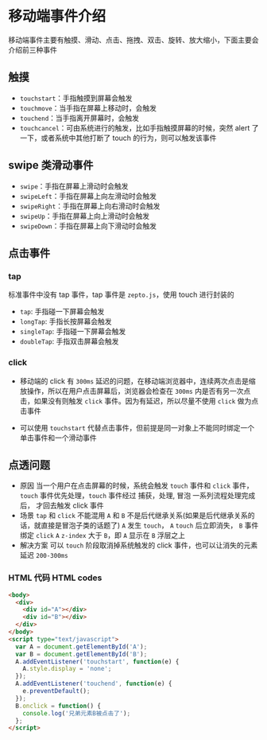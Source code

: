 # 移动端事件介绍

移动端事件主要有触摸、滑动、点击、拖拽、双击、旋转、放大缩小，下面主要会介绍前三种事件

## 触摸

- `touchstart`：手指触摸到屏幕会触发
- `touchmove`：当手指在屏幕上移动时，会触发
- `touchend`：当手指离开屏幕时，会触发
- `touchcancel`：可由系统进行的触发，比如手指触摸屏幕的时候，突然 alert 了一下，或者系统中其他打断了 touch 的行为，则可以触发该事件

## swipe 类滑动事件

- `swipe`：手指在屏幕上滑动时会触发
- `swipeLeft`：手指在屏幕上向左滑动时会触发
- `swipeRight`：手指在屏幕上向右滑动时会触发
- `swipeUp`：手指在屏幕上向上滑动时会触发
- `swipeDown`：手指在屏幕上向下滑动时会触发

## 点击事件

### tap

标准事件中没有 tap 事件，tap 事件是 `zepto.js`，使用 touch 进行封装的

- `tap`: 手指碰一下屏幕会触发
- `longTap`: 手指长按屏幕会触发
- `singleTap`: 手指碰一下屏幕会触发
- `doubleTap`: 手指双击屏幕会触发

### click

- 移动端的 click 有 `300ms` 延迟的问题，在移动端浏览器中，连续两次点击是缩放操作，所以在用户点击屏幕后，浏览器会检查在 `300ms` 内是否有另一次点击，如果没有则触发 `click` 事件。因为有延迟，所以尽量不使用 `click` 做为点击事件

- 可以使用 `touchstart` 代替点击事件，但前提是同一对象上不能同时绑定一个单击事件和一个滑动事件

## 点透问题

- 原因 当一个用户在点击屏幕的时候，系统会触发 `touch` 事件和 `click` 事件，`touch` 事件优先处理，`touch` 事件经过 捕获，处理, 冒泡 一系列流程处理完成后， 才回去触发 click 事件
- 场景 `tap` 和 `click` 不能混用 `A` 和 `B` 不是后代继承关系(如果是后代继承关系的话，就直接是冒泡子类的话题了) `A` 发生 `touch`， `A` `touch` 后立即消失， `B` 事件绑定 `click` `A` `z-index` 大于 `B`，即 `A` 显示在 `B` 浮层之上
- 解决方案 可以 `touch` 阶段取消掉系统触发的 click 事件，也可以让消失的元素延迟 `200-300ms`

### HTML 代码 HTML codes

```html
<body>
  <div>
    <div id="A"></div>
    <div id="B"></div>
  </div>
</body>
<script type="text/javascript">
  var A = document.getElementById('A');
  var B = document.getElementById('B');
  A.addEventListener('touchstart', function(e) {
    A.style.display = 'none';
  });
  A.addEventListener('touchend', function(e) {
    e.preventDefault();
  });
  B.onclick = function() {
    console.log('兄弟元素B被点击了');
  };
</script>
```
